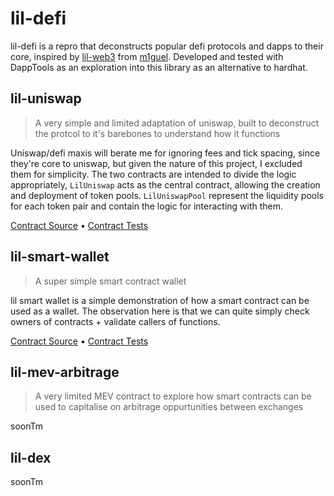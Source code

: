 # lil-defi

lil-defi is a repro that deconstructs popular defi protocols and dapps to their core, inspired by [lil-web3](https://github.com/m1guelpf/lil-web3) from [m1guel](https://twitter.com/m1guelpf). Developed and tested with DappTools as an exploration into this library as an alternative to hardhat.

## lil-uniswap

> A very simple and limited adaptation of uniswap, built to deconstruct the protcol to it's barebones to understand how it functions

Uniswap/defi maxis will berate me for ignoring fees and tick spacing, since they're core to uniswap, but given the nature of this project, I excluded them for simplicity. The two contracts are intended to divide the logic appropriately, `LilUniswap` acts as the central contract, allowing the creation and deployment of token pools. `LilUniswapPool` represent the liquidity pools for each token pair and contain the logic for interacting with them.

[Contract Source](src/LilUniswap.sol) • [Contract Tests](src/LilUniswap.t.sol)

## lil-smart-wallet

> A super simple smart contract wallet

lil smart wallet is a simple demonstration of how a smart contract can be used as a wallet. The observation here is that we can quite simply check owners of contracts + validate callers of functions.

[Contract Source](src/LilSmartWallet.sol) • [Contract Tests](src/LilSmartWallet.t.sol)

## lil-mev-arbitrage

> A very limited MEV contract to explore how smart contracts can be used to capitalise on arbitrage oppurtunities between exchanges

soonTm

## lil-dex

>

soonTm
